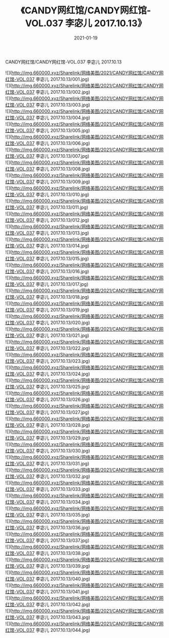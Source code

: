 ﻿---
layout: post
title:  《CANDY网红馆/CANDY网红馆-VOL.037 李宓儿 2017.10.13》
date:   2021-01-19
img: http://img.660000.xyz/Sharelink/网络美图/2021/CANDY网红馆/CANDY网红馆-VOL.037 李宓儿 2017.10.13/000.jpg
categories: [美女, 清纯, 唯美]
---

CANDY网红馆/CANDY网红馆-VOL.037 李宓儿 2017.10.13

 ![](http://img.660000.xyz/Sharelink/网络美图/2021/CANDY网红馆/CANDY网红馆-VOL.037 李宓儿 2017.10.13/001.jpg) <br>![](http://img.660000.xyz/Sharelink/网络美图/2021/CANDY网红馆/CANDY网红馆-VOL.037 李宓儿 2017.10.13/002.jpg) <br>![](http://img.660000.xyz/Sharelink/网络美图/2021/CANDY网红馆/CANDY网红馆-VOL.037 李宓儿 2017.10.13/003.jpg) <br>![](http://img.660000.xyz/Sharelink/网络美图/2021/CANDY网红馆/CANDY网红馆-VOL.037 李宓儿 2017.10.13/004.jpg) <br>![](http://img.660000.xyz/Sharelink/网络美图/2021/CANDY网红馆/CANDY网红馆-VOL.037 李宓儿 2017.10.13/005.jpg) <br>![](http://img.660000.xyz/Sharelink/网络美图/2021/CANDY网红馆/CANDY网红馆-VOL.037 李宓儿 2017.10.13/006.jpg) <br>![](http://img.660000.xyz/Sharelink/网络美图/2021/CANDY网红馆/CANDY网红馆-VOL.037 李宓儿 2017.10.13/007.jpg) <br>![](http://img.660000.xyz/Sharelink/网络美图/2021/CANDY网红馆/CANDY网红馆-VOL.037 李宓儿 2017.10.13/008.jpg) <br>![](http://img.660000.xyz/Sharelink/网络美图/2021/CANDY网红馆/CANDY网红馆-VOL.037 李宓儿 2017.10.13/009.jpg) <br>![](http://img.660000.xyz/Sharelink/网络美图/2021/CANDY网红馆/CANDY网红馆-VOL.037 李宓儿 2017.10.13/010.jpg) <br>![](http://img.660000.xyz/Sharelink/网络美图/2021/CANDY网红馆/CANDY网红馆-VOL.037 李宓儿 2017.10.13/011.jpg) <br>![](http://img.660000.xyz/Sharelink/网络美图/2021/CANDY网红馆/CANDY网红馆-VOL.037 李宓儿 2017.10.13/012.jpg) <br>![](http://img.660000.xyz/Sharelink/网络美图/2021/CANDY网红馆/CANDY网红馆-VOL.037 李宓儿 2017.10.13/013.jpg) <br>![](http://img.660000.xyz/Sharelink/网络美图/2021/CANDY网红馆/CANDY网红馆-VOL.037 李宓儿 2017.10.13/014.jpg) <br>![](http://img.660000.xyz/Sharelink/网络美图/2021/CANDY网红馆/CANDY网红馆-VOL.037 李宓儿 2017.10.13/015.jpg) <br>![](http://img.660000.xyz/Sharelink/网络美图/2021/CANDY网红馆/CANDY网红馆-VOL.037 李宓儿 2017.10.13/016.jpg) <br>![](http://img.660000.xyz/Sharelink/网络美图/2021/CANDY网红馆/CANDY网红馆-VOL.037 李宓儿 2017.10.13/017.jpg) <br>![](http://img.660000.xyz/Sharelink/网络美图/2021/CANDY网红馆/CANDY网红馆-VOL.037 李宓儿 2017.10.13/018.jpg) <br>![](http://img.660000.xyz/Sharelink/网络美图/2021/CANDY网红馆/CANDY网红馆-VOL.037 李宓儿 2017.10.13/019.jpg) <br>![](http://img.660000.xyz/Sharelink/网络美图/2021/CANDY网红馆/CANDY网红馆-VOL.037 李宓儿 2017.10.13/020.jpg) <br>![](http://img.660000.xyz/Sharelink/网络美图/2021/CANDY网红馆/CANDY网红馆-VOL.037 李宓儿 2017.10.13/021.jpg) <br>![](http://img.660000.xyz/Sharelink/网络美图/2021/CANDY网红馆/CANDY网红馆-VOL.037 李宓儿 2017.10.13/022.jpg) <br>![](http://img.660000.xyz/Sharelink/网络美图/2021/CANDY网红馆/CANDY网红馆-VOL.037 李宓儿 2017.10.13/023.jpg) <br>![](http://img.660000.xyz/Sharelink/网络美图/2021/CANDY网红馆/CANDY网红馆-VOL.037 李宓儿 2017.10.13/024.jpg) <br>![](http://img.660000.xyz/Sharelink/网络美图/2021/CANDY网红馆/CANDY网红馆-VOL.037 李宓儿 2017.10.13/025.jpg) <br>![](http://img.660000.xyz/Sharelink/网络美图/2021/CANDY网红馆/CANDY网红馆-VOL.037 李宓儿 2017.10.13/026.jpg) <br>![](http://img.660000.xyz/Sharelink/网络美图/2021/CANDY网红馆/CANDY网红馆-VOL.037 李宓儿 2017.10.13/027.jpg) <br>![](http://img.660000.xyz/Sharelink/网络美图/2021/CANDY网红馆/CANDY网红馆-VOL.037 李宓儿 2017.10.13/028.jpg) <br>![](http://img.660000.xyz/Sharelink/网络美图/2021/CANDY网红馆/CANDY网红馆-VOL.037 李宓儿 2017.10.13/029.jpg) <br>![](http://img.660000.xyz/Sharelink/网络美图/2021/CANDY网红馆/CANDY网红馆-VOL.037 李宓儿 2017.10.13/030.jpg) <br>![](http://img.660000.xyz/Sharelink/网络美图/2021/CANDY网红馆/CANDY网红馆-VOL.037 李宓儿 2017.10.13/031.jpg) <br>![](http://img.660000.xyz/Sharelink/网络美图/2021/CANDY网红馆/CANDY网红馆-VOL.037 李宓儿 2017.10.13/032.jpg) <br>![](http://img.660000.xyz/Sharelink/网络美图/2021/CANDY网红馆/CANDY网红馆-VOL.037 李宓儿 2017.10.13/033.jpg) <br>![](http://img.660000.xyz/Sharelink/网络美图/2021/CANDY网红馆/CANDY网红馆-VOL.037 李宓儿 2017.10.13/034.jpg) <br>![](http://img.660000.xyz/Sharelink/网络美图/2021/CANDY网红馆/CANDY网红馆-VOL.037 李宓儿 2017.10.13/035.jpg) <br>![](http://img.660000.xyz/Sharelink/网络美图/2021/CANDY网红馆/CANDY网红馆-VOL.037 李宓儿 2017.10.13/036.jpg) <br>![](http://img.660000.xyz/Sharelink/网络美图/2021/CANDY网红馆/CANDY网红馆-VOL.037 李宓儿 2017.10.13/037.jpg) <br>![](http://img.660000.xyz/Sharelink/网络美图/2021/CANDY网红馆/CANDY网红馆-VOL.037 李宓儿 2017.10.13/038.jpg) <br>![](http://img.660000.xyz/Sharelink/网络美图/2021/CANDY网红馆/CANDY网红馆-VOL.037 李宓儿 2017.10.13/039.jpg) <br>![](http://img.660000.xyz/Sharelink/网络美图/2021/CANDY网红馆/CANDY网红馆-VOL.037 李宓儿 2017.10.13/040.jpg) <br>![](http://img.660000.xyz/Sharelink/网络美图/2021/CANDY网红馆/CANDY网红馆-VOL.037 李宓儿 2017.10.13/041.jpg) <br>![](http://img.660000.xyz/Sharelink/网络美图/2021/CANDY网红馆/CANDY网红馆-VOL.037 李宓儿 2017.10.13/042.jpg) <br>![](http://img.660000.xyz/Sharelink/网络美图/2021/CANDY网红馆/CANDY网红馆-VOL.037 李宓儿 2017.10.13/043.jpg) <br>![](http://img.660000.xyz/Sharelink/网络美图/2021/CANDY网红馆/CANDY网红馆-VOL.037 李宓儿 2017.10.13/044.jpg) <br>